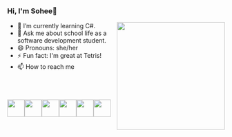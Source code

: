 ### Hi, I'm Sohee👋

<img align="right" src="https://media.giphy.com/media/bcKmIWkUMCjVm/giphy.gif" width="250">
                                                                         
- 🌱 I’m currently learning C#.
- 💬 Ask me about school life as a software development student.
- 😄 Pronouns: she/her
- ⚡ Fun fact: I'm great at Tetris! 
- 📫 How to reach me
<a href="https://www.linkedin.com/in/sohee-ryu/"><img height="17" src="https://cdn2.iconfinder.com/data/icons/social-icon-3/512/social_style_3_in-306.png"/>
</a>    

<br><br>

<img height=40 src="https://cdn.jsdelivr.net/gh/devicons/devicon/icons/python/python-original.svg"/><img height=40 src="https://cdn.jsdelivr.net/gh/devicons/devicon/icons/csharp/csharp-plain.svg" /><img height=40 src="https://cdn.jsdelivr.net/gh/devicons/devicon/icons/javascript/javascript-plain.svg" /><img height=40 src="https://cdn.jsdelivr.net/gh/devicons/devicon/icons/html5/html5-plain-wordmark.svg" /><img height=40 src="https://cdn.jsdelivr.net/gh/devicons/devicon/icons/css3/css3-plain-wordmark.svg" /><img height=40
src="https://cdn.jsdelivr.net/gh/devicons/devicon/icons/bootstrap/bootstrap-original-wordmark.svg" />

                                                                                                    




